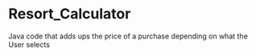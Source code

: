 # Resort_Calculator
Java code that adds ups the price of a purchase depending on what the User selects

